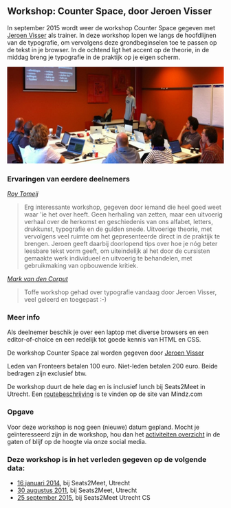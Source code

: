 <h2>Workshop: Counter Space, door Jeroen Visser</h2>
<p>In september 2015 wordt weer de workshop Counter Space gegeven met <a href="http://www.vizi.nl/">Jeroen Visser</a> als trainer. In deze workshop lopen we langs de hoofdlijnen van de typografie, om vervolgens deze grondbeginselen toe te passen op de tekst in je browser. In de ochtend ligt het accent op de theorie, in de middag breng je typografie in de praktijk op je eigen scherm.</p>
<p class="figure full-width bordered"><img src="/_img/cursussen/counter-space-jeroen-visser/counter-space-jeroen-visser-20110830.jpg" width="600" height="225" loading="lazy" decoding="async" alt=""></p>
<h3>Ervaringen van eerdere deelnemers</h3>
<p class="source"><cite><a href="http://www.springest.nl/fronteers/counter-space#ervaringen">Roy Tomeij</a></cite></p>
<blockquote>
<p>Erg interessante workshop, gegeven door iemand die heel goed weet waar 'ie het over heeft. Geen herhaling van zetten, maar een uitvoerig verhaal over de herkomst en geschiedenis van ons alfabet, letters, drukkunst, typografie en de gulden snede. Uitvoerige theorie, met vervolgens veel ruimte om het gepresenteerde direct in de praktijk te brengen. Jeroen geeft daarbij doorlopend tips over hoe je nóg beter leesbare tekst vorm geeft, om uiteindelijk al het door de cursisten gemaakte werk individueel en uitvoerig te behandelen, met gebruikmaking van opbouwende kritiek.</p>
</blockquote>
<p class="source"><cite><a href="https://twitter.com/markvdcorput/status/423851638173229056">Mark van den Corput</a></cite></p>
<blockquote>
<p>Toffe workshop gehad over typografie vandaag door Jeroen Visser, veel geleerd en toegepast :-)</p>
</blockquote>
<h3>Meer info</h3>
<p>Als deelnemer beschik je over een laptop met diverse browsers en een editor-of-choice en een redelijk tot goede kennis van HTML en CSS.</p>
<p>De workshop Counter Space zal worden gegeven door <a href="http://www.vizi.nl/">Jeroen Visser</a></p>
<p>Leden van Fronteers betalen 100 euro. Niet-leden betalen 200 euro. Beide bedragen zijn exclusief btw.</p>
<p>De workshop duurt de hele dag en is inclusief lunch bij Seats2Meet in Utrecht. Een <a href="http://www.mindz.com/plazas/Seats2meet_com_Utrecht/pages/Routebeschrijving_en_contact">routebeschrijving</a> is te vinden op de site van Mindz.com</p>
<h3>Opgave</h3>
<p>Voor deze workshop is nog geen (nieuwe) datum gepland. Mocht je geïnteresseerd zijn in de workshop, hou dan het <a href="/nl/activiteiten/">activiteiten overzicht</a> in de gaten of blijf op de hoogte via onze social media.</p>
<h3>Deze workshop is in het verleden gegeven op de volgende data: </h3>
<ul>
<li><a href="/nl/workshops-archief/counter-space-jeroen-visser/16-januari-2014">16 januari 2014</a>, bij Seats2Meet, Utrecht</li>
<li><a href="/nl/workshops-archief/counter-space-jeroen-visser/30-augustus-2011">30 augustus 2011</a>, bij Seats2Meet, Utrecht</li>
<li><a href="/nl/workshops-archief/counter-space-jeroen-visser/25-september-2015">25 september 2015</a>, bij Seats2Meet Utrecht CS</li>
</ul>

